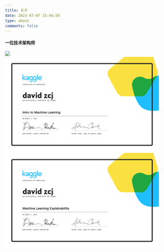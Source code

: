 ```yaml
---
title: 关于
date: 2023-07-07 15:44:59
type: about
comments: false
---
```


#### 一位技术架构师

![](Intro_to_Programming.png)
![](images/Machine_Learning.png)
![](images/Machine_Learning_Explainability.png)
